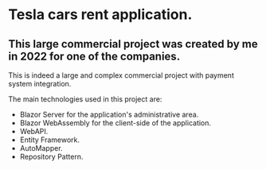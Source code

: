 # Tesla cars rent application.
## This large commercial project was created by me in 2022 for one of the companies.

This is indeed a large and complex commercial project with payment system integration.

The main technologies used in this project are:

- Blazor Server for the application's administrative area.
- Blazor WebAssembly for the client-side of the application.
- WebAPI.
- Entity Framework.
- AutoMapper.
- Repository Pattern.
